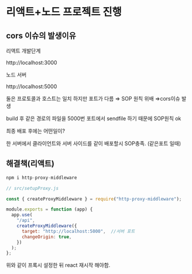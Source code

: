 # 리액트+노드 프로젝트 진행

## cors 이슈의 발생이유

리액트 개발단계

http://localhost:3000

노드 서버

http://localhost:5000

둘은 프로토콜과 호스트는 일치 하지만 포트가 다름 ⇒ SOP 원칙 위배 ⇒cors이슈 발생

build 후 같은 경로의 파일을 5000번 포트에서 sendfile 하기 때문에 SOP원칙 ok

최종 배포 후에는 어떤일이?

한 서버에서 클라이언트와 서버 사이드를 같이 배포할시 SOP충족. (같은포트 일때)

## 해결책(리액트)

```jsx
npm i http-proxy-middleware

// src/setupProxy.js

const { createProxyMiddleware } = require("http-proxy-middleware");

module.exports = function (app) {
  app.use(
    "/api",
    createProxyMiddleware({
      target: "http://localhost:5000",  //서버 포트
      changeOrigin: true,
    })
  );
};

```

위와 같이 프록시 설정한 뒤 react 재시작 해야함.
